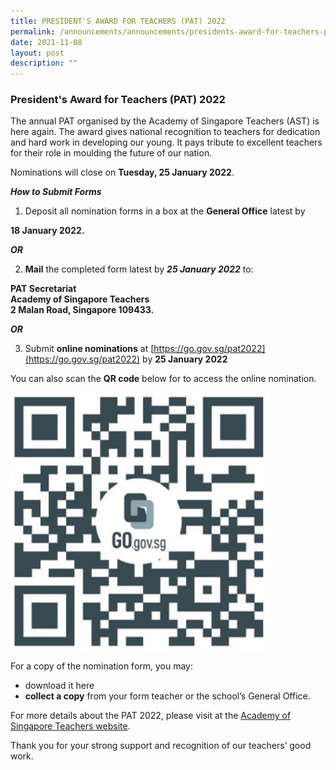 ```yaml
---
title: PRESIDENT'S AWARD FOR TEACHERS (PAT) 2022
permalink: /announcements/announcements/presidents-award-for-teachers-pat-2022
date: 2021-11-08
layout: post
description: ""
---
```

### President's Award for Teachers (PAT) 2022

The annual PAT organised by the Academy of Singapore Teachers (AST) is here again. The award gives national recognition to teachers for dedication and hard work in developing our young. It pays tribute to excellent teachers for their role in moulding the future of our nation.



Nominations will close on **Tuesday, 25 January 2022**.


***How to Submit Forms***

1.    Deposit all nomination forms in a box at the **General Office** latest by

**18 January 2022.**

***OR***

2.    **Mail** the completed form latest by ***25 January 2022*** to:

**PAT Secretariat <br>
Academy of Singapore Teachers <br>
2 Malan Road, Singapore 109433.**

***OR***

3.    Submit **online nominations** at [https://go.gov.sg/pat2022](https://go.gov.sg/pat2022) by **25 January 2022**

You can also scan the **QR code** below for to access the online nomination.

![](/images/PAT%202022%20QR.jpg)

For a copy of the nomination form, you may:
* download it here
* **collect a copy** from your form teacher or the school’s General Office.


For more details about the PAT 2022, please visit at the [Academy of Singapore Teachers website](https://academyofsingaporeteachers.moe.edu.sg/professional-recognition/president-s-award-for-teachers/nominate-a-teacher-for-pat!).        


Thank you for your strong support and recognition of our teachers’ good work.